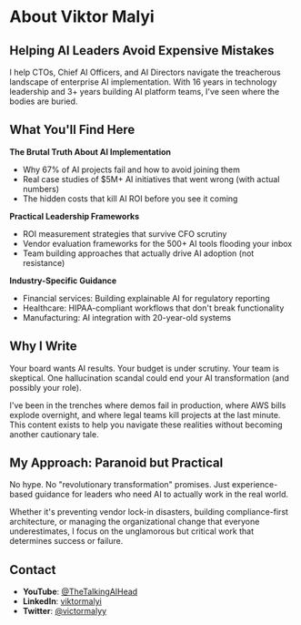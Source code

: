 # About Viktor Malyi

## Helping AI Leaders Avoid Expensive Mistakes

I help CTOs, Chief AI Officers, and AI Directors navigate the treacherous landscape of enterprise AI implementation. With 16 years in technology leadership and 3+ years building AI platform teams, I've seen where the bodies are buried.

## What You'll Find Here

**The Brutal Truth About AI Implementation**
- Why 67% of AI projects fail and how to avoid joining them
- Real case studies of $5M+ AI initiatives that went wrong (with actual numbers)
- The hidden costs that kill AI ROI before you see it coming

**Practical Leadership Frameworks** 
- ROI measurement strategies that survive CFO scrutiny
- Vendor evaluation frameworks for the 500+ AI tools flooding your inbox
- Team building approaches that actually drive AI adoption (not resistance)

**Industry-Specific Guidance**
- Financial services: Building explainable AI for regulatory reporting
- Healthcare: HIPAA-compliant workflows that don't break functionality  
- Manufacturing: AI integration with 20-year-old systems

## Why I Write

Your board wants AI results. Your budget is under scrutiny. Your team is skeptical. One hallucination scandal could end your AI transformation (and possibly your role).

I've been in the trenches where demos fail in production, where AWS bills explode overnight, and where legal teams kill projects at the last minute. This content exists to help you navigate these realities without becoming another cautionary tale.

## My Approach: Paranoid but Practical

No hype. No "revolutionary transformation" promises. Just experience-based guidance for leaders who need AI to actually work in the real world.

Whether it's preventing vendor lock-in disasters, building compliance-first architecture, or managing the organizational change that everyone underestimates, I focus on the unglamorous but critical work that determines success or failure.

## Contact

- **YouTube**: [@TheTalkingAIHead](https://www.youtube.com/@TheTalkingAIHead)
- **LinkedIn**: [viktormalyi](https://de.linkedin.com/in/viktormalyi)
- **Twitter**: [@victormalyy](https://twitter.com/victormalyy)